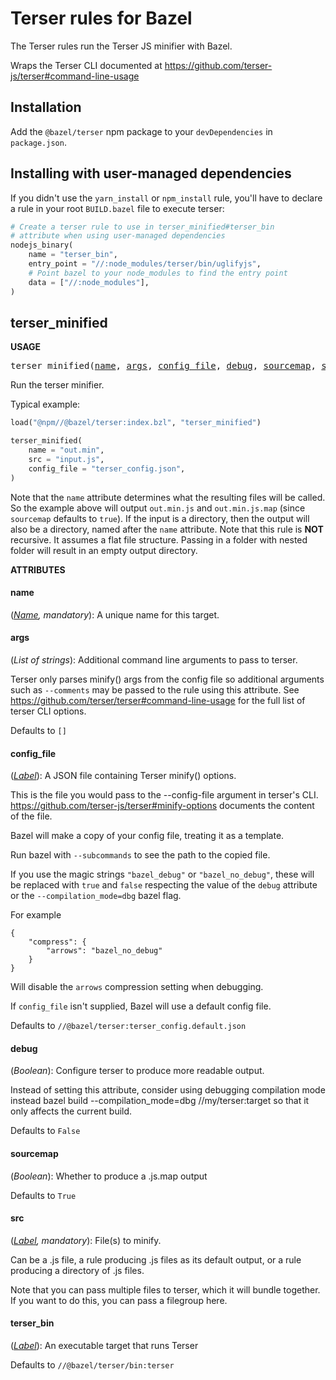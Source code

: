 
# Terser rules for Bazel

The Terser rules run the Terser JS minifier with Bazel.

Wraps the Terser CLI documented at https://github.com/terser-js/terser#command-line-usage

## Installation

Add the `@bazel/terser` npm package to your `devDependencies` in `package.json`.

## Installing with user-managed dependencies

If you didn't use the `yarn_install` or `npm_install` rule, you'll have to declare a rule in your root `BUILD.bazel` file to execute terser:

```python
# Create a terser rule to use in terser_minified#terser_bin
# attribute when using user-managed dependencies
nodejs_binary(
    name = "terser_bin",
    entry_point = "//:node_modules/terser/bin/uglifyjs",
    # Point bazel to your node_modules to find the entry point
    data = ["//:node_modules"],
)
```


## terser_minified

**USAGE**

<pre>
terser_minified(<a href="#terser_minified-name">name</a>, <a href="#terser_minified-args">args</a>, <a href="#terser_minified-config_file">config_file</a>, <a href="#terser_minified-debug">debug</a>, <a href="#terser_minified-sourcemap">sourcemap</a>, <a href="#terser_minified-src">src</a>, <a href="#terser_minified-terser_bin">terser_bin</a>)
</pre>

Run the terser minifier.

Typical example:
```python
load("@npm//@bazel/terser:index.bzl", "terser_minified")

terser_minified(
    name = "out.min",
    src = "input.js",
    config_file = "terser_config.json",
)
```

Note that the `name` attribute determines what the resulting files will be called.
So the example above will output `out.min.js` and `out.min.js.map` (since `sourcemap` defaults to `true`).
If the input is a directory, then the output will also be a directory, named after the `name` attribute.
Note that this rule is **NOT** recursive. It assumes a flat file structure. Passing in a folder with nested folder
will result in an empty output directory.


**ATTRIBUTES**


<h4 id="terser_minified-name">name</h4>

(*<a href="https://bazel.build/docs/build-ref.html#name">Name</a>, mandatory*): A unique name for this target.


<h4 id="terser_minified-args">args</h4>

(*List of strings*): Additional command line arguments to pass to terser.

Terser only parses minify() args from the config file so additional arguments such as `--comments` may
be passed to the rule using this attribute. See https://github.com/terser/terser#command-line-usage for the
full list of terser CLI options.

Defaults to `[]`

<h4 id="terser_minified-config_file">config_file</h4>

(*<a href="https://bazel.build/docs/build-ref.html#labels">Label</a>*): A JSON file containing Terser minify() options.

This is the file you would pass to the --config-file argument in terser's CLI.
https://github.com/terser-js/terser#minify-options documents the content of the file.

Bazel will make a copy of your config file, treating it as a template.

Run bazel with `--subcommands` to see the path to the copied file.

If you use the magic strings `"bazel_debug"` or `"bazel_no_debug"`, these will be
replaced with `true` and `false` respecting the value of the `debug` attribute
or the `--compilation_mode=dbg` bazel flag.

For example

```
{
    "compress": {
        "arrows": "bazel_no_debug"
    }
}
```

Will disable the `arrows` compression setting when debugging.

If `config_file` isn't supplied, Bazel will use a default config file.

Defaults to `//@bazel/terser:terser_config.default.json`

<h4 id="terser_minified-debug">debug</h4>

(*Boolean*): Configure terser to produce more readable output.

Instead of setting this attribute, consider using debugging compilation mode instead
bazel build --compilation_mode=dbg //my/terser:target
so that it only affects the current build.

Defaults to `False`

<h4 id="terser_minified-sourcemap">sourcemap</h4>

(*Boolean*): Whether to produce a .js.map output

Defaults to `True`

<h4 id="terser_minified-src">src</h4>

(*<a href="https://bazel.build/docs/build-ref.html#labels">Label</a>, mandatory*): File(s) to minify.

Can be a .js file, a rule producing .js files as its default output, or a rule producing a directory of .js files.

Note that you can pass multiple files to terser, which it will bundle together.
If you want to do this, you can pass a filegroup here.


<h4 id="terser_minified-terser_bin">terser_bin</h4>

(*<a href="https://bazel.build/docs/build-ref.html#labels">Label</a>*): An executable target that runs Terser

Defaults to `//@bazel/terser/bin:terser`


